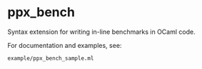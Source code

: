 ppx_bench
=========

Syntax extension for writing in-line benchmarks in OCaml code.

For documentation and examples, see:

    example/ppx_bench_sample.ml
